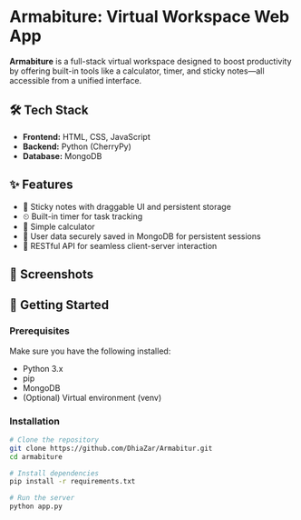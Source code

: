 # Armabiture: Virtual Workspace Web App

**Armabiture** is a full-stack virtual workspace designed to boost productivity by offering built-in tools like a calculator, timer, and sticky notes—all accessible from a unified interface.

## 🛠 Tech Stack

- **Frontend:** HTML, CSS, JavaScript  
- **Backend:** Python (CherryPy)  
- **Database:** MongoDB  

## ✨ Features

- 📝 Sticky notes with draggable UI and persistent storage  
- ⏲ Built-in timer for task tracking  
- 🧮 Simple calculator  
- 🔐 User data securely saved in MongoDB for persistent sessions  
- 🔄 RESTful API for seamless client-server interaction  

## 📸 Screenshots



## 🚀 Getting Started

### Prerequisites

Make sure you have the following installed:

- Python 3.x  
- pip  
- MongoDB  
- (Optional) Virtual environment (venv)

### Installation

```bash
# Clone the repository
git clone https://github.com/DhiaZar/Armabitur.git
cd armabiture

# Install dependencies
pip install -r requirements.txt

# Run the server
python app.py
